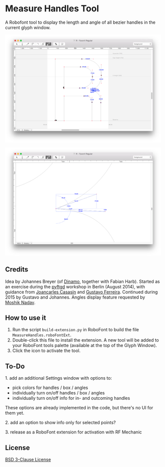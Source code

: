 # Measure Handles Tool

A Robofont tool to display the length and angle of all bezier handles in the current glyph window.

![](measure-handles_0.png)

![](measure-handles_1.png)

## Credits

Idea by Johannes Breyer (of [Dinamo](http://dinamo.us/), together with Fabian Harb). Started as an exercise during the [pyftgd](http://pyftgd.org/) workshop in Berlin (August 2014), with guidance from [Joancarles Casasín](http://casasin.com/) and [Gustavo Ferreira](http://hipertipo.com/). Continued during 2015 by Gustavo and Johannes. Angles display feature requested by [Moshik Nadav](http://moshik.net/).

## How to use it

1. Run the script `build-extension.py` in RoboFont to build the file `MeasureHandles.roboFontExt`.
2. Double-click this file to install the extension. A new tool will be added to your RoboFont tools palette (available at the top of the Glyph Window).
3. Click the icon to activate the tool.

## To-Do

1\. add an additional Settings window with options to:

- pick colors for handles / box / angles
- individually turn on/off handles / box / angles
- individually turn on/off info for in- and outcoming handles

These options are already implemented in the code, but there's no UI for them yet.

2\. add an option to show info only for selected points?

3\. release as a RoboFont extension for activation with RF Mechanic

## License

[BSD 3-Clause License](http://www.opensource.org/licenses/BSD-3-Clause)
